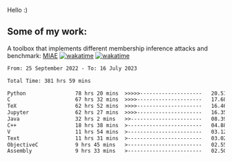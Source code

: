 Hello :)

## Some of my work: 

A toolbox that implements different membership inference attacks and benchmark: [MIAE](https://github.com/RPI-DSPlab) [![wakatime](https://wakatime.com/badge/user/18ac89f5-baf8-49e6-a5ee-d9272435ce3a/project/3e6541fd-578f-4d9d-9080-f2a42b2d10e1.svg)](https://wakatime.com/badge/user/18ac89f5-baf8-49e6-a5ee-d9272435ce3a/project/3e6541fd-578f-4d9d-9080-f2a42b2d10e1) [![wakatime](https://wakatime.com/badge/user/18ac89f5-baf8-49e6-a5ee-d9272435ce3a/project/5d5826e9-c6d6-4d86-8b00-0d1608c5f167.svg)](https://wakatime.com/badge/user/18ac89f5-baf8-49e6-a5ee-d9272435ce3a/project/5d5826e9-c6d6-4d86-8b00-0d1608c5f167)

<!--START_SECTION:waka-->

```txt
From: 25 September 2022 - To: 16 July 2023

Total Time: 381 hrs 59 mins

Python                78 hrs 20 mins  >>>>>--------------------   20.51 %
C                     67 hrs 32 mins  >>>>---------------------   17.68 %
TeX                   62 hrs 52 mins  >>>>---------------------   16.46 %
Jupyter               62 hrs 27 mins  >>>>---------------------   16.35 %
Java                  32 hrs 2 mins   >>-----------------------   08.39 %
C++                   18 hrs 38 mins  >------------------------   04.88 %
V                     11 hrs 54 mins  >------------------------   03.12 %
Text                  11 hrs 31 mins  >------------------------   03.02 %
ObjectiveC            9 hrs 45 mins   >------------------------   02.55 %
Assembly              9 hrs 33 mins   >------------------------   02.50 %
```

<!--END_SECTION:waka-->
